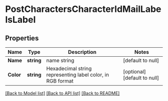 # PostCharactersCharacterIdMailLabelsLabel

## Properties
Name | Type | Description | Notes
------------ | ------------- | ------------- | -------------
**Name** | **string** | name string | [default to null]
**Color** | **string** | Hexadecimal string representing label color, in RGB format | [optional] [default to null]

[[Back to Model list]](../README.md#documentation-for-models) [[Back to API list]](../README.md#documentation-for-api-endpoints) [[Back to README]](../README.md)


